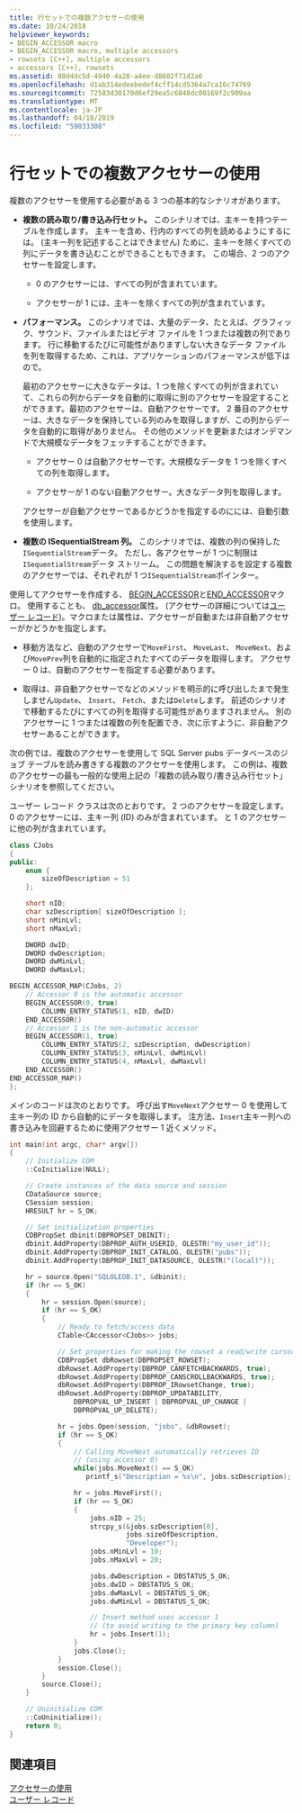 ```yaml
---
title: 行セットでの複数アクセサーの使用
ms.date: 10/24/2018
helpviewer_keywords:
- BEGIN_ACCESSOR macro
- BEGIN_ACCESSOR macro, multiple accessors
- rowsets [C++], multiple accessors
- accessors [C++], rowsets
ms.assetid: 80d4dc5d-4940-4a28-a4ee-d8602f71d2a6
ms.openlocfilehash: d1ab314edeebedef4cff14cd5364a7ca16c74769
ms.sourcegitcommit: 72583d30170d6ef29ea5c6848dc00169f2c909aa
ms.translationtype: MT
ms.contentlocale: ja-JP
ms.lasthandoff: 04/18/2019
ms.locfileid: "59033308"
---
```

# <a name="using-multiple-accessors-on-a-rowset"></a>行セットでの複数アクセサーの使用

複数のアクセサーを使用する必要がある 3 つの基本的なシナリオがあります。

- **複数の読み取り/書き込み行セット。** このシナリオでは、主キーを持つテーブルを作成します。 主キーを含め、行内のすべての列を読めるようにするには。 (主キー列を記述することはできません) ために、主キーを除くすべての列にデータを書き込むことができることもできます。 この場合、2 つのアクセサーを設定します。

  - 0 のアクセサーには、すべての列が含まれています。

  - アクセサーが 1 には、主キーを除くすべての列が含まれています。

- **パフォーマンス。** このシナリオでは、大量のデータ、たとえば、グラフィック、サウンド、ファイルまたはビデオ ファイルを 1 つまたは複数の列であります。 行に移動するたびに可能性がありますしない大きなデータ ファイルを列を取得するため、これは、アプリケーションのパフォーマンスが低下はので。

  最初のアクセサーに大きなデータは、1 つを除くすべての列が含まれていて、これらの列からデータを自動的に取得に別のアクセサーを設定することができます。最初のアクセサーは、自動アクセサーです。 2 番目のアクセサーは、大きなデータを保持している列のみを取得しますが、この列からデータを自動的に取得がありません。 その他のメソッドを更新またはオンデマンドで大規模なデータをフェッチすることができます。

  - アクセサー 0 は自動アクセサーです。大規模なデータを 1 つを除くすべての列を取得します。

  - アクセサーが 1 のない自動アクセサー。大きなデータ列を取得します。

  アクセサーが自動アクセサーであるかどうかを指定するのにには、自動引数を使用します。

- **複数の ISequentialStream 列。** このシナリオでは、複数の列の保持した`ISequentialStream`データ。 ただし、各アクセサーが 1 つに制限は`ISequentialStream`データ ストリーム。 この問題を解決するを設定する複数のアクセサーでは、それぞれが 1 つ`ISequentialStream`ポインター。

使用してアクセサーを作成する、 [BEGIN_ACCESSOR](../../data/oledb/begin-accessor.md)と[END_ACCESSOR](../../data/oledb/end-accessor.md)マクロ。 使用することも、 [db_accessor](../../windows/db-accessor.md)属性。 (アクセサーの詳細については[ユーザー レコード](../../data/oledb/user-records.md))。マクロまたは属性は、アクセサーが自動または非自動アクセサーがかどうかを指定します。

- 移動方法など、自動のアクセサーで`MoveFirst`、 `MoveLast`、 `MoveNext`、および`MovePrev`列を自動的に指定されたすべてのデータを取得します。 アクセサー 0 は、自動のアクセサーを指定する必要があります。

- 取得は、非自動アクセサーでなどのメソッドを明示的に呼び出したまで発生しません`Update`、 `Insert`、 `Fetch`、または`Delete`します。 前述のシナリオで移動するたびにすべての列を取得する可能性がありますされません。 別のアクセサーに 1 つまたは複数の列を配置でき、次に示すように、非自動アクセサーあることができます。

次の例では、複数のアクセサーを使用して SQL Server pubs データベースのジョブ テーブルを読み書きする複数のアクセサーを使用します。 この例は、複数のアクセサーの最も一般的な使用上記の「複数の読み取り/書き込み行セット」シナリオを参照してください。

ユーザー レコード クラスは次のとおりです。 2 つのアクセサーを設定します。 0 のアクセサーには、主キー列 (ID) のみが含まれています。 と 1 のアクセサーに他の列が含まれています。

```cpp
class CJobs
{
public:
    enum {
        sizeOfDescription = 51
    };

    short nID;
    char szDescription[ sizeOfDescription ];
    short nMinLvl;
    short nMaxLvl;

    DWORD dwID;
    DWORD dwDescription;
    DWORD dwMinLvl;
    DWORD dwMaxLvl;

BEGIN_ACCESSOR_MAP(CJobs, 2)
    // Accessor 0 is the automatic accessor
    BEGIN_ACCESSOR(0, true)
        COLUMN_ENTRY_STATUS(1, nID, dwID)
    END_ACCESSOR()
    // Accessor 1 is the non-automatic accessor
    BEGIN_ACCESSOR(1, true)
        COLUMN_ENTRY_STATUS(2, szDescription, dwDescription)
        COLUMN_ENTRY_STATUS(3, nMinLvl, dwMinLvl)
        COLUMN_ENTRY_STATUS(4, nMaxLvl, dwMaxLvl)
    END_ACCESSOR()
END_ACCESSOR_MAP()
};
```

メインのコードは次のとおりです。 呼び出す`MoveNext`アクセサー 0 を使用して主キー列の ID から自動的にデータを取得します。 注方法、`Insert`主キー列への書き込みを回避するために使用アクセサー 1 近くメソッド。

```cpp
int main(int argc, char* argv[])
{
    // Initialize COM
    ::CoInitialize(NULL);

    // Create instances of the data source and session
    CDataSource source;
    CSession session;
    HRESULT hr = S_OK;

    // Set initialization properties
    CDBPropSet dbinit(DBPROPSET_DBINIT);
    dbinit.AddProperty(DBPROP_AUTH_USERID, OLESTR("my_user_id"));
    dbinit.AddProperty(DBPROP_INIT_CATALOG, OLESTR("pubs"));
    dbinit.AddProperty(DBPROP_INIT_DATASOURCE, OLESTR("(local)"));

    hr = source.Open("SQLOLEDB.1", &dbinit);
    if (hr == S_OK)
    {
        hr = session.Open(source);
        if (hr == S_OK)
        {
            // Ready to fetch/access data
            CTable<CAccessor<CJobs>> jobs;

            // Set properties for making the rowset a read/write cursor
            CDBPropSet dbRowset(DBPROPSET_ROWSET);
            dbRowset.AddProperty(DBPROP_CANFETCHBACKWARDS, true);
            dbRowset.AddProperty(DBPROP_CANSCROLLBACKWARDS, true);
            dbRowset.AddProperty(DBPROP_IRowsetChange, true);
            dbRowset.AddProperty(DBPROP_UPDATABILITY,
                DBPROPVAL_UP_INSERT | DBPROPVAL_UP_CHANGE |
                DBPROPVAL_UP_DELETE);

            hr = jobs.Open(session, "jobs", &dbRowset);
            if (hr == S_OK)
            {
                // Calling MoveNext automatically retrieves ID
                // (using accessor 0)
                while(jobs.MoveNext() == S_OK)
                   printf_s("Description = %s\n", jobs.szDescription);

                hr = jobs.MoveFirst();
                if (hr == S_OK)
                {
                    jobs.nID = 25;
                    strcpy_s(&jobs.szDescription[0],
                             jobs.sizeOfDescription,
                             "Developer");
                    jobs.nMinLvl = 10;
                    jobs.nMaxLvl = 20;

                    jobs.dwDescription = DBSTATUS_S_OK;
                    jobs.dwID = DBSTATUS_S_OK;
                    jobs.dwMaxLvl = DBSTATUS_S_OK;
                    jobs.dwMinLvl = DBSTATUS_S_OK;

                    // Insert method uses accessor 1
                    // (to avoid writing to the primary key column)
                    hr = jobs.Insert(1);
                }
                jobs.Close();
            }
            session.Close();
        }
        source.Close();
    }

    // Uninitialize COM
    ::CoUninitialize();
    return 0;
}
```

## <a name="see-also"></a>関連項目

[アクセサーの使用](../../data/oledb/using-accessors.md)<br/>
[ユーザー レコード](../../data/oledb/user-records.md)
